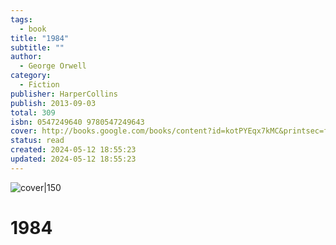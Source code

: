 ```yaml
---  
tags:  
  - book  
title: "1984"  
subtitle: ""  
author:  
  - George Orwell  
category:  
  - Fiction  
publisher: HarperCollins  
publish: 2013-09-03  
total: 309  
isbn: 0547249640 9780547249643  
cover: http://books.google.com/books/content?id=kotPYEqx7kMC&printsec=frontcover&img=1&zoom=1&edge=curl&source=gbs_api  
status: read  
created: 2024-05-12 18:55:23  
updated: 2024-05-12 18:55:23  
---  
```

  
![cover|150](http://books.google.com/books/content?id=kotPYEqx7kMC&printsec=frontcover&img=1&zoom=1&edge=curl&source=gbs_api)  
# 1984